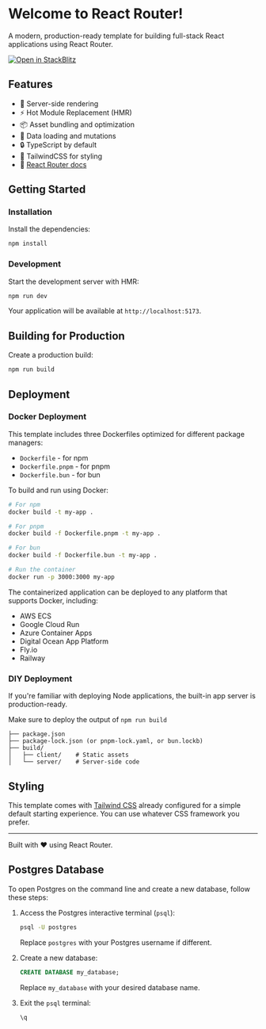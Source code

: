 # Welcome to React Router!

A modern, production-ready template for building full-stack React applications using React Router.

[![Open in StackBlitz](https://developer.stackblitz.com/img/open_in_stackblitz.svg)](https://stackblitz.com/github/remix-run/react-router-templates/tree/main/default)

## Features

-   🚀 Server-side rendering
-   ⚡️ Hot Module Replacement (HMR)
-   📦 Asset bundling and optimization
-   🔄 Data loading and mutations
-   🔒 TypeScript by default
-   🎉 TailwindCSS for styling
-   📖 [React Router docs](https://reactrouter.com/)

## Getting Started

### Installation

Install the dependencies:

```bash
npm install
```

### Development

Start the development server with HMR:

```bash
npm run dev
```

Your application will be available at `http://localhost:5173`.

## Building for Production

Create a production build:

```bash
npm run build
```

## Deployment

### Docker Deployment

This template includes three Dockerfiles optimized for different package managers:

-   `Dockerfile` - for npm
-   `Dockerfile.pnpm` - for pnpm
-   `Dockerfile.bun` - for bun

To build and run using Docker:

```bash
# For npm
docker build -t my-app .

# For pnpm
docker build -f Dockerfile.pnpm -t my-app .

# For bun
docker build -f Dockerfile.bun -t my-app .

# Run the container
docker run -p 3000:3000 my-app
```

The containerized application can be deployed to any platform that supports Docker, including:

-   AWS ECS
-   Google Cloud Run
-   Azure Container Apps
-   Digital Ocean App Platform
-   Fly.io
-   Railway

### DIY Deployment

If you're familiar with deploying Node applications, the built-in app server is production-ready.

Make sure to deploy the output of `npm run build`

```
├── package.json
├── package-lock.json (or pnpm-lock.yaml, or bun.lockb)
├── build/
│   ├── client/    # Static assets
│   └── server/    # Server-side code
```

## Styling

This template comes with [Tailwind CSS](https://tailwindcss.com/) already configured for a simple default starting experience. You can use whatever CSS framework you prefer.

---

Built with ❤️ using React Router.

## Postgres Database

To open Postgres on the command line and create a new database, follow these steps:

1. Access the Postgres interactive terminal (`psql`):

    ```bash
    psql -U postgres
    ```

    Replace `postgres` with your Postgres username if different.

2. Create a new database:

    ```sql
    CREATE DATABASE my_database;
    ```

    Replace `my_database` with your desired database name.

3. Exit the `psql` terminal:
    ```sql
    \q
    ```
